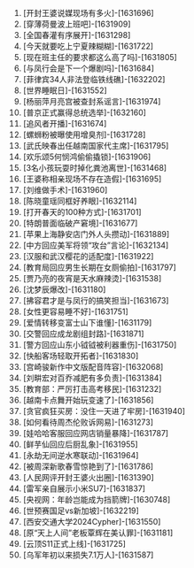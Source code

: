 
1. [开封王婆说媒现场有多火]-[1631696]
1. [穿薄荷曼波上班吧]-[1631909]
1. [全国春灌有序展开]-[1631298]
1. [今天就要吃上宁夏辣糊糊]-[1631722]
1. [现在班主任的要求都这么高了吗]-[1631805]
1. [与凤行会是下一个爆剧吗]-[1631684]
1. [菲律宾34人非法登临铁线礁]-[1632202]
1. [世界睡眠日]-[1631552]
1. [杨丽萍月亮宫被查封系谣言]-[1631974]
1. [普京正式赢得总统选举]-[1632160]
1. [追风者开播]-[1631674]
1. [螺蛳粉被曝使用增臭剂]-[1631728]
1. [武氏映春出任越南国家代主席]-[1631795]
1. [欢乐颂5何悯鸿偷偷撬锁]-[1631906]
1. [3名小孩玩耍时掉化粪池离世]-[1631468]
1. [王婆称相亲现场不存在造假]-[1631695]
1. [刘维做手术]-[1631960]
1. [陈晓童瑶同框好养眼]-[1632114]
1. [打开春天的100种方式]-[1631701]
1. [特朗普面临破产窘境]-[1631677]
1. [苹果上海静安店门外人头攒动]-[1631889]
1. [中方回应美军将领“攻台”言论]-[1632134]
1. [汉服和武汉樱花的适配度]-[1631922]
1. [教育局回应男生长期在女厕偷拍]-[1631797]
1. [贾乃亮的夜宵是天水麻辣烫]-[1631538]
1. [沈梦辰爆改]-[1631180]
1. [拂容君才是与凤行的搞笑担当]-[1631673]
1. [女性更容易睡不好]-[1631751]
1. [爱情转移变富士山下谁懂]-[1631179]
1. [交警回应成龙剧组封路]-[1631871]
1. [警方回应山东小钺钺被利器重伤]-[1631750]
1. [快船客场轻取开拓者]-[1631830]
1. [宫崎骏新作中文版配音阵容]-[1632068]
1. [刘畊宏对百乔减肥有多负责]-[1631384]
1. [教育部：严厉打击高考移民]-[1631232]
1. [越南卡点舞开始玩变速了]-[1631856]
1. [贪官疯狂买房：没住一天进了牢房]-[1631940]
1. [如何看待周杰伦败诉网易]-[1631273]
1. [娃哈哈客服回应网店销量暴降]-[1631787]
1. [鲜芋仙回应后厨乱象]-[1631955]
1. [永劫无间逆水寒联动]-[1631964]
1. [被周深新歌春雪惊艳到了]-[1631786]
1. [人民网评开封王婆火出圈]-[1631390]
1. [雷军亲自展示小米SU7]-[1631837]
1. [央视网：年龄岂能成为挡箭牌]-[1630748]
1. [世预赛国足vs新加坡]-[1632219]
1. [西安交通大学2024Cypher]-[1631550]
1. [原“天上人间”老板覃辉在美认罪]-[1631181]
1. [云顶S11正式上线]-[1631725]
1. [乌军年初以来损失7.1万人]-[1631587]